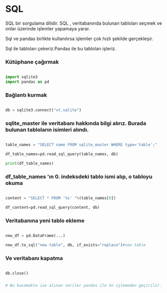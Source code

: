 # SQL

SQL bir sorgulama dilidir. SQL ,   veritabanında bulunan tabloları seçmek ve onlar üzerinde işlemler yapamaya yarar. 

Sql ve pandas birlikte kullanılırsa işlemler çok hızlı şekilde gerçekleşir.

Sql ile tabloları çekeriz.Pandas ile bu tabloları işleriz.

### Kütüphane çağırmak

```python

import sqlite3
import pandas as pd 

```

### Bağlantı kurmak

```python

db = sqlite3.connect("vt.sqlite")

```

### sqlite_master ile veritabanı hakkında bilgi alırız. Burada bulunan tabloların isimleri alındı.

```python

table_names = "SELECT name FROM sqlite_master WHERE type='table';"

df_table_names=pd.read_sql_query(table_names, db)

print(df_table_names)

```

### df_table_names 'ın 0. indeksdeki tablo ismi alıp, o tabloyu okuma

```python

content = "SELECT * FROM '%s' "%(table_names[0])

df_content=pd.read_sql_query(content, db)

```

### Veritabanına yeni tablo ekleme

```python

new_df = pd.DataFrame(...)

new_df.to_sql("new table", db, if_exists="replace")#new table

```


### Ve veritabanı kapatma
```python

db.close()

```

###
```python
# Bu basamakta ise alınan veriler pandas ile ön işlemeden geçirilir.
```

